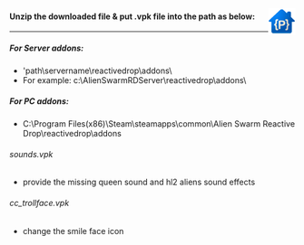 <a href=https://github.com/Softcopy/Project/blob/master/README-RD.md><img align=right src=https://github.com/softcopy/svn-rd/blob/master/wiki/googlecode-home.png /></a>

#### Unzip the downloaded file & put .vpk file into the path as below:
---
##### For Server addons:
 - 'path\servername\reactivedrop\addons\
 - For example:  c:\AlienSwarmRDServer\reactivedrop\addons\

##### For PC addons:
 - C:\Program Files(x86)\Steam\steamapps\common\Alien Swarm Reactive Drop\reactivedrop\addons

###### sounds.vpk
 - provide the missing queen sound and hl2 aliens sound effects

###### cc_trollface.vpk 
 - change the smile face icon

